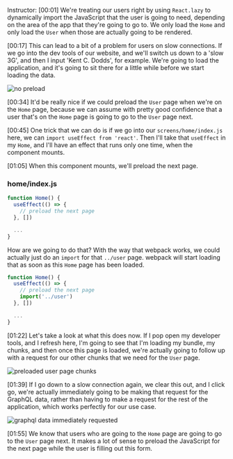 Instructor: [00:01] We're treating our users right by using `React.lazy` to dynamically import the JavaScript that the user is going to need, depending on the area of the app that they're going to go to. We only load the `Home` and only load the `User` when those are actually going to be rendered.

[00:17] This can lead to a bit of a problem for users on slow connections. If we go into the dev tools of our website, and we'll switch us down to a 'slow 3G', and then I input 'Kent C. Dodds', for example. We're going to load the application, and it's going to sit there for a little while before we start loading the data.

![no preload](https://res.cloudinary.com/dg3gyk0gu/image/upload/v1543803094/transcript-images/react-preload-react-components-with-the-useeffect-hook-no-preload.png)

[00:34] It'd be really nice if we could preload the `User` page when we're on the `Home` page, because we can assume with pretty good confidence that a user that's on the `Home` page is going to go to the `User` page next.

[00:45] One trick that we can do is if we go into our `screens/home/index.js` here, we can `import useEffect from 'react'`. Then I'll take that `useEffect` in my `Home`, and I'll have an effect that runs only one time, when the component mounts.

[01:05] When this component mounts, we'll preload the next page. 

### home/index.js
```js
function Home() {
  useEffect(() => {
    // preload the next page
  }, [])

  ...
}
```

How are we going to do that? With the way that webpack works, we could actually just do an `import` for that `../user` page. webpack will start loading that as soon as this `Home` page has been loaded.

```js
function Home() {
  useEffect(() => {
    // preload the next page
    import('../user')
  }, [])

  ...
}
```

[01:22] Let's take a look at what this does now. If I pop open my developer tools, and I refresh here, I'm going to see that I'm loading my bundle, my chunks, and then once this page is loaded, we're actually going to follow up with a request for our other chunks that we need for the `User` page.

![preloaded user page chunks](https://res.cloudinary.com/dg3gyk0gu/image/upload/v1543803276/transcript-images/react-preload-react-components-with-the-useeffect-hook-chunks-preloaded.png)

[01:39] If I go down to a slow connection again, we clear this out, and I click go, we're actually immediately going to be making that request for the GraphQL data, rather than having to make a request for the rest of the application, which works perfectly for our use case.

![graphql data immediately requested](https://res.cloudinary.com/dg3gyk0gu/image/upload/v1543803094/transcript-images/react-preload-react-components-with-the-useeffect-hook-graphql-requested.png)

[01:55] We know that users who are going to the `Home` page are going to go to the `User` page next. It makes a lot of sense to preload the JavaScript for the next page while the user is filling out this form.
